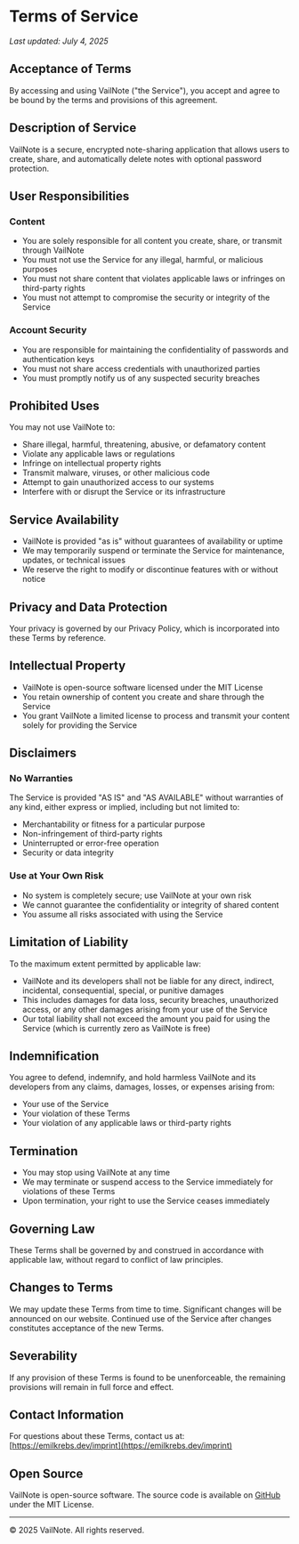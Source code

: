 # Terms of Service

_Last updated: July 4, 2025_

## Acceptance of Terms

By accessing and using VailNote ("the Service"), you accept and agree to be bound by the terms and provisions of this
agreement.

## Description of Service

VailNote is a secure, encrypted note-sharing application that allows users to create, share, and automatically delete
notes with optional password protection.

## User Responsibilities

### Content

- You are solely responsible for all content you create, share, or transmit through VailNote
- You must not use the Service for any illegal, harmful, or malicious purposes
- You must not share content that violates applicable laws or infringes on third-party rights
- You must not attempt to compromise the security or integrity of the Service

### Account Security

- You are responsible for maintaining the confidentiality of passwords and authentication keys
- You must not share access credentials with unauthorized parties
- You must promptly notify us of any suspected security breaches

## Prohibited Uses

You may not use VailNote to:

- Share illegal, harmful, threatening, abusive, or defamatory content
- Violate any applicable laws or regulations
- Infringe on intellectual property rights
- Transmit malware, viruses, or other malicious code
- Attempt to gain unauthorized access to our systems
- Interfere with or disrupt the Service or its infrastructure

## Service Availability

- VailNote is provided "as is" without guarantees of availability or uptime
- We may temporarily suspend or terminate the Service for maintenance, updates, or technical issues
- We reserve the right to modify or discontinue features with or without notice

## Privacy and Data Protection

Your privacy is governed by our Privacy Policy, which is incorporated into these Terms by reference.

## Intellectual Property

- VailNote is open-source software licensed under the MIT License
- You retain ownership of content you create and share through the Service
- You grant VailNote a limited license to process and transmit your content solely for providing the Service

## Disclaimers

### No Warranties

The Service is provided "AS IS" and "AS AVAILABLE" without warranties of any kind, either express or implied, including
but not limited to:

- Merchantability or fitness for a particular purpose
- Non-infringement of third-party rights
- Uninterrupted or error-free operation
- Security or data integrity

### Use at Your Own Risk

- No system is completely secure; use VailNote at your own risk
- We cannot guarantee the confidentiality or integrity of shared content
- You assume all risks associated with using the Service

## Limitation of Liability

To the maximum extent permitted by applicable law:

- VailNote and its developers shall not be liable for any direct, indirect, incidental, consequential, special, or
  punitive damages
- This includes damages for data loss, security breaches, unauthorized access, or any other damages arising from your
  use of the Service
- Our total liability shall not exceed the amount you paid for using the Service (which is currently zero as VailNote is
  free)

## Indemnification

You agree to defend, indemnify, and hold harmless VailNote and its developers from any claims, damages, losses, or
expenses arising from:

- Your use of the Service
- Your violation of these Terms
- Your violation of any applicable laws or third-party rights

## Termination

- You may stop using VailNote at any time
- We may terminate or suspend access to the Service immediately for violations of these Terms
- Upon termination, your right to use the Service ceases immediately

## Governing Law

These Terms shall be governed by and construed in accordance with applicable law, without regard to conflict of law
principles.

## Changes to Terms

We may update these Terms from time to time. Significant changes will be announced on our website. Continued use of the
Service after changes constitutes acceptance of the new Terms.

## Severability

If any provision of these Terms is found to be unenforceable, the remaining provisions will remain in full force and
effect.

## Contact Information

For questions about these Terms, contact us at:\
[https://emilkrebs.dev/imprint](https://emilkrebs.dev/imprint)

## Open Source

VailNote is open-source software. The source code is available on [GitHub](https://github.com/emilkrebs/VailNote) under
the MIT License.

---

© 2025 VailNote. All rights reserved.
